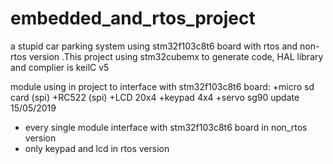 # embedded_and_rtos_project
a stupid car parking system using stm32f103c8t6 board with rtos and non-rtos version
.This project using stm32cubemx to generate code, HAL library and complier is keilC v5

module using in project to interface with stm32f103c8t6 board:
  +micro sd card (spi) 
  +RC522 (spi)
  +LCD 20x4
  +keypad 4x4
  +servo sg90
update 15/05/2019
+ every single module interface with stm32f103c8t6 board in non_rtos version
+ only keypad and lcd in rtos version
